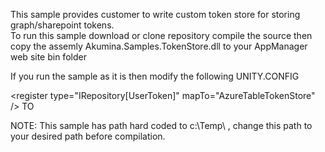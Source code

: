This sample provides customer to write custom token store for storing graph/sharepoint tokens.  
To run this sample download or clone repository compile the source then copy the assemly Akumina.Samples.TokenStore.dll to your AppManager web site bin folder


If you run the sample as it is then modify the following
UNITY.CONFIG

 &lt;register type="IRepository[UserToken]" mapTo="AzureTableTokenStore" /&gt;
 TO
 <register type="IRepository[UserToken]" mapTo="Akumina.Samples.TokenStore.NtFileTokenStore, Akumina.Samples.TokenStore" />
 
 NOTE:  This sample has path hard coded to c:\\Temp\\ , change this path to your desired path before compilation.

